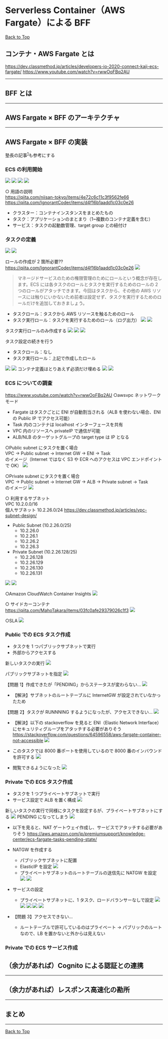 # Serverless Container（AWS Fargate）による BFF

[Back to Top](./index.md)

## コンテナ・AWS Fargate とは

https://dev.classmethod.jp/articles/developers-io-2020-connect-kaji-ecs-fargate/
https://www.youtube.com/watch?v=rwwOoFBq2AU

---

## BFF とは

---

## AWS Fargate × BFF のアーキテクチャ

---

## AWS Fargate × BFF の実装

塾長の記事<sup>[1]</sup>も参考にする

### ECS の利用開始

![](./assets/BFF-with-AWS-fargate/make-cluster_1.png)
![](./assets/BFF-with-AWS-fargate/make-cluster_2.png)
![](./assets/BFF-with-AWS-fargate/make-cluster_3.png)
![](./assets/BFF-with-AWS-fargate/make-cluster_4.png)

○ 用語の説明  
https://qiita.com/niisan-tokyo/items/4e72c6c11c3f9562fe66
https://qiita.com/IgnorantCoder/items/d4f16b1aadd1c03c0e26

- クラスター：コンテナインスタンスをまとめたもの
- タスク：アプリケーションのまとまり（1~複数のコンテナ定義を含む）
- サービス：タスクの起動数管理、target group との紐付け

### タスクの定義

![](./assets/BFF-with-AWS-fargate/make-sample-task_1.png)
![](./assets/BFF-with-AWS-fargate/make-sample-task_2.png)

ロールの作成が 2 箇所必要??  
https://qiita.com/IgnorantCoder/items/d4f16b1aadd1c03c0e26
![](./assets/BFF-with-AWS-fargate/make-sample-task_3.png)

> マネージドサービスのための権限管理のためにロールという概念が存在します。ECS には各タスクのロールとタスクを実行するためのロールの 2 つのロールがアタッチできます。今回はタスクから、その他の AWS リソースには触りにいかないため前者は設定せず、タスクを実行するためのロールだけを追加しておきましょう。

- タスクロール：タスクから AWS リソースを触るためのロール
- タスク実行ロール：タスクを実行するためのロール（ログ出力）
  ![](./assets/BFF-with-AWS-fargate/make-sample-task_blackbelt-create-role_1.png)
  ![](./assets/BFF-with-AWS-fargate/make-sample-task_blackbelt-create-role_2.png)

タスク実行ロールのみ作成する
![](./assets/BFF-with-AWS-fargate/make-sample-task_create-role_1.png)
![](./assets/BFF-with-AWS-fargate/make-sample-task_create-role_2.png)
![](./assets/BFF-with-AWS-fargate/make-sample-task_create-role_3.png)

タスク設定の続きを行う

- タスクロール：なし
- タスク実行ロール：上記で作成したロール

![](./assets/BFF-with-AWS-fargate/make-sample-task_4.png)
![](./assets/BFF-with-AWS-fargate/make-sample-task_5.png)
コンテナ定義はとりあえず必須だけ埋める
![](./assets/BFF-with-AWS-fargate/make-sample-task_6.png)
![](./assets/BFF-with-AWS-fargate/make-sample-task_7.png)

### ECS についての調査

https://www.youtube.com/watch?v=rwwOoFBq2AU
○awsvpc ネットワークモード

- Fargate はタスクごとに ENI が自動割当される（ALB を使わない場合、ENI の Public IP でアクセス可能）
- Task 内のコンテナは localhost インターフェースを共有
- VPC 内のリソースへ privateIP で通信が可能
- ALB/NLB のターゲットグループの target type は IP となる

○Public subnet にタスクを置く場合  
VPC -> Public subnet -> Internet GW -> ENI -> Task  
のイメージ（Internet ではなく S3 や ECR へのアクセスは VPC エンドポイントで OK）
![](./assets/BFF-with-AWS-fargate/make-sample-task_blackbelt_1.png)

○Private subnet にタスクを置く場合  
VPC -> Public subnet -> Internet GW -> ALB -> Private subnet -> Task  
のイメージ
![](./assets/BFF-with-AWS-fargate/make-sample-task_blackbelt_2.png)

○ 利用するサブネット  
VPC 10.2.0.0/16  
個人サブネット 10.2.26.0/24
https://dev.classmethod.jp/articles/vpc-subnet-design/

- Public Subnet (10.2.26.0/25)
  - 10.2.26.0
  - 10.2.26.1
  - 10.2.26.2
  - 10.2.26.3
- Private Subnet (10.2.26.128/25)
  - 10.2.26.128
  - 10.2.26.129
  - 10.2.26.130
  - 10.2.26.131

![](./assets/BFF-with-AWS-fargate/make-sample-task_create-subnet_1.png)
![](./assets/BFF-with-AWS-fargate/make-sample-task_create-subnet_2.png)

○Amazon CloudWatch Container Insights
![](./assets/BFF-with-AWS-fargate/make-sample-task_blackbelt-insights_1.png)

○ サイドカーコンテナ
https://qiita.com/MahoTakara/items/03fc0afe29379026c1f3
![](./assets/BFF-with-AWS-fargate/make-sample-task_blackbelt_tips_1.png)

○SLA
![](./assets/BFF-with-AWS-fargate/make-sample-task_blackbelt-sla_1.png)

### Public での ECS タスク作成

- タスクを 1 つパブリックサブネットで実行
- 外部からアクセスする

新しいタスクの実行
![](./assets/BFF-with-AWS-fargate/make-sample-task_public_1.png)

パブリックサブネットを指定
![](./assets/BFF-with-AWS-fargate/make-sample-task_public_2.png)

【問題 1】作成できたが「PENDING」からステータスが変わらない…
![](./assets/BFF-with-AWS-fargate/make-sample-task_public_4.png)

- 【解決】サブネットのルートテーブルに InternetGW が設定されていなかったため

【問題 2】タスクが RUNNNING するようになったが、アクセスできない…
![](./assets/BFF-with-AWS-fargate/make-sample-task_public_5.png)

- 【解決】以下の stackoverflow を見ると ENI（Elastic Network Interface）にセキュリティグループをアタッチする必要がありそう
  https://stackoverflow.com/questions/64596558/aws-fargate-container-not-accessible
  ![](./assets/BFF-with-AWS-fargate/make-sample-task_public_6.png)
- このタスクでは 8000 番ポートを使用しているので 8000 番のインバウンドを許可する
  ![](./assets/BFF-with-AWS-fargate/make-sample-task_public_7.png)

- 閲覧できるようになった
  ![](./assets/BFF-with-AWS-fargate/make-sample-task_public_8.png)

### Private での ECS タスク作成

- タスクを 1 つプライベートサブネットで実行
- サービス設定で ALB を置く構成
  ![](./assets/BFF-with-AWS-fargate/make-sample-task_private_0.png)

新しいタスクの実行で同様にタスクを設定するが、プライベートサブネットにする
![](./assets/BFF-with-AWS-fargate/make-sample-task_private_1.png)
PENDING になってしまう
![](./assets/BFF-with-AWS-fargate/make-sample-task_private_2.png)

- 以下を見ると、NAT ゲートウェイ作成し、サービスでアタッチする必要がありそう
  https://aws.amazon.com/jp/premiumsupport/knowledge-center/ecs-fargate-tasks-pending-state/
- NATGW を作成する

  - パブリックサブネットに配置
  - ElasticIP を設定
    ![](./assets/BFF-with-AWS-fargate/make-sample-task_private_3.png)
  - プライベートサブネットのルートテーブルの送信先に NATGW を設定
    ![](./assets/BFF-with-AWS-fargate/make-sample-task_private_3_1.png)
    ![](./assets/BFF-with-AWS-fargate/make-sample-task_private_3_2.png)

- サービスの設定
  - プライベートサブネットに、1 タスク、ロードバランサーなしで設定
    ![](./assets/BFF-with-AWS-fargate/make-sample-task_private_4.png)
    ![](./assets/BFF-with-AWS-fargate/make-sample-task_private_5.png)
    ![](./assets/BFF-with-AWS-fargate/make-sample-task_private_6.png)
    ![](./assets/BFF-with-AWS-fargate/make-sample-task_private_7.png)
    ![](./assets/BFF-with-AWS-fargate/make-sample-task_private_8.png)
- 【問題 3】アクセスできない…
  - ルートテーブルで許可しているのはプライベート → パブリックのルートなので、LB を置かないと外からは見えない

### Private での ECS サービス作成

## （余力があれば）Cognito による認証との連携

---

## （余力があれば）レスポンス高速化の勘所

---

## まとめ

---

[Back to Top](./index.md)

[1]: https://news.mynavi.jp/itsearch/article/devsoft/4354
